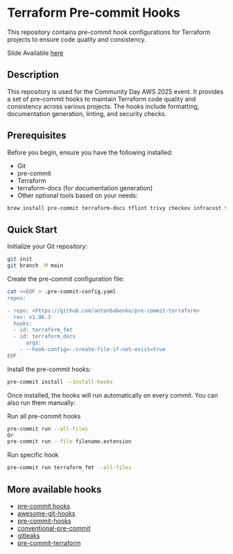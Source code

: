 # Terraform Pre-commit Hooks

This repository contains pre-commit hook configurations for Terraform projects to ensure code quality and consistency.

Slide Available [here](https://docs.google.com/presentation/d/1tY3QYg-qVGRbU7FlP54GGMUo2EhANvD1/edit?usp=drive_link&ouid=112650883836672232499&rtpof=true&sd=true)

## Description

This repository is used for the Community Day AWS 2025 event. It provides a set of pre-commit hooks to maintain Terraform code quality and consistency across various projects. The hooks include formatting, documentation generation, linting, and security checks.

## Prerequisites

Before you begin, ensure you have the following installed:

- Git
- pre-commit
- Terraform
- terraform-docs (for documentation generation)
- Other optional tools based on your needs:

```bash
brew install pre-commit terraform-docs tflint trivy checkov infracost tfupdate minamijoyo/hcledit/hcledit jq
```

## Quick Start

Initialize your Git repository:

```bash
git init
git branch -M main
```

Create the pre-commit configuration file:

```bash
cat <<EOF > .pre-commit-config.yaml
repos:

- repo: <https://github.com/antonbabenko/pre-commit-terraform>
  rev: v1.96.3
  hooks:
  - id: terraform_fmt
  - id: terraform_docs
      args:
    - --hook-config=--create-file-if-not-exist=true
EOF
```

Install the pre-commit hooks:

```bash
pre-commit install --install-hooks
```

Once installed, the hooks will run automatically on every commit. You can also run them manually:

Run all pre-commit hooks

```bash
pre-commit run --all-files
Or
pre-commit run --file filename.extension
```

Run specific hook

```bash
pre-commit run terraform_fmt --all-files
```

## More available hooks

- [pre-commit hooks](https://pre-commit.com/hooks.html)
- [awesome-git-hooks](https://github.com/aitemr/awesome-git-hooks)
- [pre-commit-hooks](https://github.com/pre-commit/pre-commit-hooks)
- [conventional-pre-commit](https://github.com/compilerla/conventional-pre-commit)
- [gitleaks](https://github.com/gitleaks/gitleaks)
- [pre-commit-terraform](https://github.com/antonbabenko/pre-commit-terraform)
